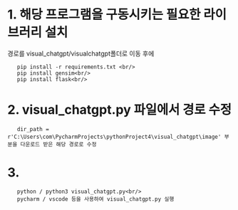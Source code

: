 # 1. 해당 프로그램을 구동시키는 필요한 라이브러리 설치<br/>
   경로를 visual_chatgpt/visualchatgpt폴더로 이동 후에<br/>
~~~
   pip install -r requirements.txt <br/>
   pip install gensim<br/>
   pip install flask<br/>
~~~
   
# 2. visual_chatgpt.py 파일에서 경로 수정<br/>
~~~
   dir_path = r'C:\Users\com\PycharmProjects\pythonProject4\visual_chatgpt\image' 부분을 다운로드 받은 해당 경로로 수정
~~~
   
# 3.
~~~
   python / python3 visual_chatgpt.py<br/>
   pycharm / vscode 등을 사용하여 visual_chatgpt.py 실행
~~~
